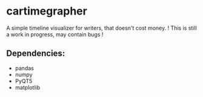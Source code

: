 # cartimegrapher
A simple timeline visualizer for writers, that doesn't cost money.
! This is still a work in progress, may contain bugs !

## Dependencies:
- pandas
- numpy
- PyQT5
- matplotlib
